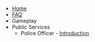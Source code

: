 - [Home](home)
- [FAQ](faq)
- Gameplay
- Public Services
  - Police Officer
        - [Introduction](emergency/cops/introduction)